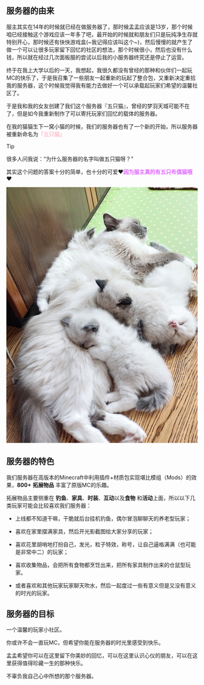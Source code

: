 ## 服务器的由来

服主其实在14年的时候就已经在做服务器了，那时候孟孟应该是13岁，那个时候咱已经接触这个游戏应该一年多了吧，最开始的时候就和朋友们只是玩纯净生存就特别开心，那时候还有快快游戏盒(~我记得应该叫这个~)，然后慢慢的就产生了做一个可以让很多玩家留下回忆的社区的想法，那个时候很小，然后也没有什么钱，所以就在经过几次面板服的尝试以后我的小服务器终究还是停止了运营。

终于在我上大学以后的一天，我想起，我很久都没有曾经的那种和伙伴们一起玩MC的快乐了，于是我召集了一些朋友一起重新的玩起了整合包，又重新决定重拾我的服务器，这个时候我觉得我有能力去做好一个可以承载起玩家们希望的温馨社区了。

于是我和我的女友创建了我们这个服务器『五只猫』，曾经的梦羽天城可能不在了，但是如今我重新制作了可以寄托玩家们回忆的载体的服务器。

在我的猫猫生下一窝小猫的时候，我们的服务器也有了一个新的开始，所以服务器被重新命名为<font color=pink>**『五只猫』**</font>

> [!tip]
>
> 很多人问我说：“为什么服务器的名字叫做五只猫呀？”
>
> 其实这个问题的答案十分的简单，也十分的可爱❤**<font color=#E066FF>因为服主真的有五只布偶猫哦</font>**❤
>
> ![五只猫猫的照片](pics/fivecat.png)



## 服务器的特色

我们服务器在高版本的Minecraft中利用插件+材质包实现堪比模组（Mods）的效果，**800+**  **拓展物品** 丰富了原版MC的乐趣。

拓展物品主要侧重在 **钓鱼**、**家具**、**时装**、**互动**以及**食物** 和**活动**上面，所以以下几类玩家可能会比较喜欢我们服务器：

+ 上线都不知道干嘛，干脆就后台挂机钓鱼，偶尔冒泡聊聊天的养老型玩家；

+ 喜欢在家里摆满家具，然后开光影截图给大家分享的玩家；

+ 喜欢花里胡哨地打扮自己，发光，粒子特效，称号，让自己逼格满满（也可能是非常中二）的玩家；

+ 喜欢收集物品，会把所有食物都烹饪出来，把所有家具制作出来的仓鼠型玩家。

+ 或者喜欢和其他玩家玩家聊天吹水，然后一起度过一些有意义但是又没有意义的时光的玩家。

## 服务器的目标

一个温馨的玩家小社区。

你或许不会一直玩MC，但希望你能在服务器的时光里感受到快乐。

孟孟希望你可以在这里留下你美妙的回忆，可以在这里认识心仪的朋友，可以在这里获得值得珍藏一生的那种快乐。

不辜负我自己心中所想的那个服务器。


